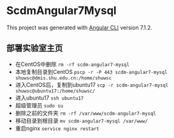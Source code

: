 # ScdmAngular7Mysql

This project was generated with [Angular CLI](https://github.com/angular/angular-cli) version 7.1.2.

## 部署实验室主页

+ 在CentOS中删除 `rm -rf scdm-angular7-mysql`
+ 本地复制目录到CentOS `pscp -r -P 443 scdm-angular7-mysql shuwsc@dmis.shu.edu.cn:/home/shuwsc`
+ 进入CentOS后，复制到ubuntu17 `scp -r scdm-angular7-mysql shuwsc@ubuntu17:/home/shuwsc/`
+ 进入ubuntu17 `ssh ubuntu17`
+ 超级管理员 `sudo su`
+ 删除之前的文件夹 `rm -rf /var/www/scdm-angular7-mysql`
+ 移动目录到根目录 `mv scdm-angular7-mysql /var/www/`
+ 重启nginx `service nginx restart`